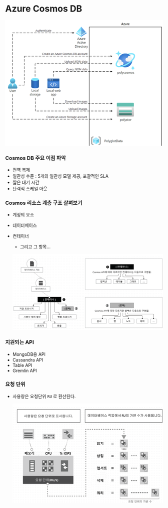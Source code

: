 # Azure Cosmos DB

![스크린샷 2024-10-15 오전 11.46.03.png](Azure%20Cosmos%20DB%20120b01a7807e80328e25f53081d55cd0/%25E1%2584%2589%25E1%2585%25B3%25E1%2584%258F%25E1%2585%25B3%25E1%2584%2585%25E1%2585%25B5%25E1%2586%25AB%25E1%2584%2589%25E1%2585%25A3%25E1%2586%25BA_2024-10-15_%25E1%2584%258B%25E1%2585%25A9%25E1%2584%258C%25E1%2585%25A5%25E1%2586%25AB_11.46.03.png)

### Cosmos DB 주요 이점 파악

- 전역 복제
- 일관성 수준 : 5개의 일관성 모델 제공, 포괄적인 SLA
- 짧은 대기 시간
- 탄력적 스케일 아웃

### Cosmos 리소스 계층 구조 살펴보기

- 계정의 요소
- 데이터베이스
- 컨테이너
    - 그리고 그 항목…
    
    ![스크린샷 2024-10-15 오전 11.46.24.png](Azure%20Cosmos%20DB%20120b01a7807e80328e25f53081d55cd0/%25E1%2584%2589%25E1%2585%25B3%25E1%2584%258F%25E1%2585%25B3%25E1%2584%2585%25E1%2585%25B5%25E1%2586%25AB%25E1%2584%2589%25E1%2585%25A3%25E1%2586%25BA_2024-10-15_%25E1%2584%258B%25E1%2585%25A9%25E1%2584%258C%25E1%2585%25A5%25E1%2586%25AB_11.46.24.png)
    

### 지원되는 API

- MongoDB용 API
- Cassandra API
- Table API
- Gremlin API

### 요청 단위

- 사용량은 요청단위 `RU` 로 환산된다.
    
    ![스크린샷 2024-10-15 오전 11.48.28.png](Azure%20Cosmos%20DB%20120b01a7807e80328e25f53081d55cd0/%25E1%2584%2589%25E1%2585%25B3%25E1%2584%258F%25E1%2585%25B3%25E1%2584%2585%25E1%2585%25B5%25E1%2586%25AB%25E1%2584%2589%25E1%2585%25A3%25E1%2586%25BA_2024-10-15_%25E1%2584%258B%25E1%2585%25A9%25E1%2584%258C%25E1%2585%25A5%25E1%2586%25AB_11.48.28.png)
